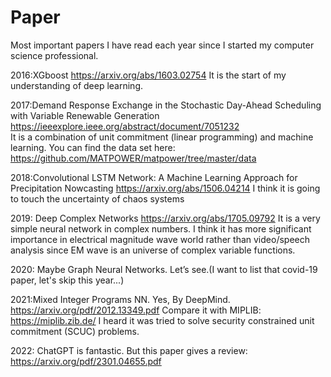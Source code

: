 # Paper
 Most important papers I have read each year since I started my computer science professional.

2016:XGboost
 https://arxiv.org/abs/1603.02754
It is the start of my understanding of deep learning.

2017:Demand Response Exchange in the Stochastic Day-Ahead Scheduling with Variable Renewable Generation
 https://ieeexplore.ieee.org/abstract/document/7051232   
It is a combination of unit commitment (linear programming) and machine learning.
You can find the data set here: https://github.com/MATPOWER/matpower/tree/master/data

2018:Convolutional LSTM Network: A Machine Learning Approach for Precipitation Nowcasting
 https://arxiv.org/abs/1506.04214
I think it is going to touch the uncertainty of chaos systems

2019: Deep Complex Networks
 https://arxiv.org/abs/1705.09792
It is a very simple neural network in complex numbers. I think it has more significant importance in electrical magnitude wave world rather than video/speech analysis since EM wave is an universe of complex variable functions. 

2020:
Maybe Graph Neural Networks. Let’s see.(I want to list that covid-19 paper, let's skip this year...)

2021:Mixed Integer Programs NN. Yes, By DeepMind. 
 https://arxiv.org/pdf/2012.13349.pdf
Compare it with MIPLIB:
 https://miplib.zib.de/
I heard it was tried to solve security constrained unit commitment (SCUC) problems.

2022: ChatGPT is fantastic.
But this paper gives a review: https://arxiv.org/pdf/2301.04655.pdf
